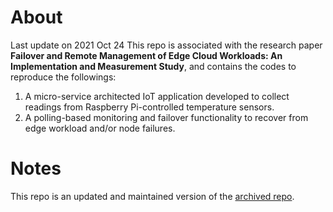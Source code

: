 # About
Last update on 2021 Oct 24
This repo is associated with the research paper **Failover and Remote Management of Edge Cloud Workloads: An Implementation and Measurement Study**, and contains the codes to reproduce the followings:
1. A micro-service architected IoT application developed to collect readings from Raspberry Pi-controlled temperature sensors.
2. A polling-based monitoring and failover functionality to recover from edge workload and/or node failures.

# Notes
This repo is an updated and maintained version of the [archived repo](https://github.com/sifotes/4901-Capstone2020).

